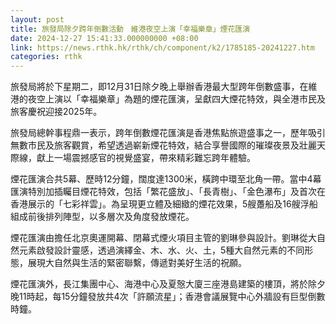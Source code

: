 ```yaml
---
layout: post
title: 旅發局除夕跨年倒數活動　維港夜空上演「幸福樂章」煙花匯演
date: 2024-12-27 15:41:33.000000000 +08:00
link: https://news.rthk.hk/rthk/ch/component/k2/1785185-20241227.htm
categories: rthk
---
```


旅發局將於下星期二，即12月31日除夕晚上舉辦香港最大型跨年倒數盛事，在維港的夜空上演以「幸福樂章」為題的煙花匯演，呈獻四大煙花特效，與全港市民及旅客慶祝迎接2025年。

旅發局總幹事程鼎一表示，跨年倒數煙花匯演是香港焦點旅遊盛事之一，歷年吸引無數市民及旅客觀賞，希望透過嶄新煙花特效，結合享譽國際的璀璨夜景及壯麗天際線，獻上一場震撼感官的視覺盛宴，帶來精彩難忘跨年體驗。

煙花匯演合共5幕、歷時12分鐘，闊度達1300米，橫跨中環至北角一帶。當中4幕匯演特別加插矚目煙花特效，包括「繁花盛放」、「長青樹」、「金色瀑布」及首次在香港展示的「七彩祥雲」。為呈現更立體及細緻的煙花效果，5艘躉船及16艘浮船組成前後排列陣型，以多層次及角度發放煙花。

煙花匯演由擔任北京奧運開幕、閉幕式煙火項目主管的劉琳參與設計。劉琳從大自然元素啟發設計靈感，透過演繹金、木、水、火、土，5種大自然元素的不同形態，展現大自然與生活的緊密聯繫，傳遞對美好生活的祝願。

煙花匯演外，長江集團中心、海港中心及夏慤大廈三座港島建築的樓頂，將於除夕晚11時起，每15分鐘發放共4次「許願流星」；香港會議展覽中心外牆設有巨型倒數時鐘。
